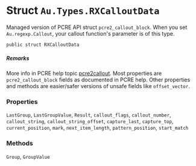 # Struct `Au.Types.RXCalloutData`

Managed version of PCRE API struct `pcre2_callout_block`. When you set `Au.regexp.Callout`, your callout function's parameter is of this type.

```
public struct RXCalloutData
```

##### Remarks

More info in PCRE help topic [pcre2callout](https://www.pcre.org/current/doc/html/pcre2callout.html). Most properties are `pcre2_callout_block` fields as documented in PCRE help. Other properties and methods are easier/safer versions of unsafe fields like `offset_vector`.

### Properties

`LastGroup`, `LastGroupValue`, `Result`, `callout_flags`, `callout_number`, `callout_string`, `callout_string_offset`, `capture_last`, `capture_top`, `current_position`, `mark`, `next_item_length`, `pattern_position`, `start_match`

### Methods

`Group`, `GroupValue`